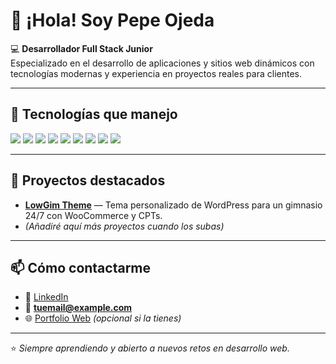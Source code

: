 # 👋 ¡Hola! Soy Pepe Ojeda

💻 **Desarrollador Full Stack Junior**  
Especializado en el desarrollo de aplicaciones y sitios web dinámicos con tecnologías modernas y experiencia en proyectos reales para clientes.

---

## 🚀 Tecnologías que manejo
<div>
  <img src="https://img.shields.io/badge/HTML5-E34F26?style=for-the-badge&logo=html5&logoColor=white" />
  <img src="https://img.shields.io/badge/CSS3-1572B6?style=for-the-badge&logo=css3&logoColor=white" />
  <img src="https://img.shields.io/badge/JavaScript-F7DF1E?style=for-the-badge&logo=javascript&logoColor=black" />
  <img src="https://img.shields.io/badge/PHP-777BB4?style=for-the-badge&logo=php&logoColor=white" />
  <img src="https://img.shields.io/badge/Java-007396?style=for-the-badge&logo=java&logoColor=white" />
  <img src="https://img.shields.io/badge/Python-3776AB?style=for-the-badge&logo=python&logoColor=white" />
  <img src="https://img.shields.io/badge/Bootstrap-7952B3?style=for-the-badge&logo=bootstrap&logoColor=white" />
  <img src="https://img.shields.io/badge/Laravel-FF2D20?style=for-the-badge&logo=laravel&logoColor=white" />
  <img src="https://img.shields.io/badge/MySQL-4479A1?style=for-the-badge&logo=mysql&logoColor=white" />
</div>

---

## 📂 Proyectos destacados
- [**LowGim Theme**](https://github.com/joseojedaweb/lowgim-theme-repo) — Tema personalizado de WordPress para un gimnasio 24/7 con WooCommerce y CPTs.
- *(Añadiré aquí más proyectos cuando los subas)*

---

## 📫 Cómo contactarme
- 💼 [LinkedIn](https://www.linkedin.com/in/jos%C3%A9-ojeda-l%C3%B3pez/) 
- 📧 **tuemail@example.com**
- 🌐 [Portfolio Web](https://tuweb.com) *(opcional si la tienes)*

---

⭐ *Siempre aprendiendo y abierto a nuevos retos en desarrollo web.*
